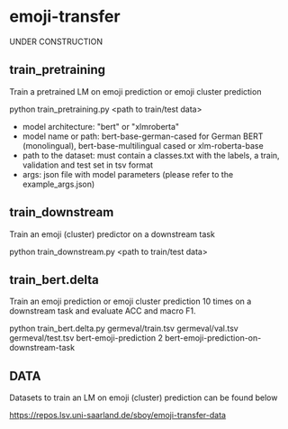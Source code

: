 # emoji-transfer

UNDER CONSTRUCTION

## train_pretraining

Train a pretrained LM on emoji prediction or emoji cluster prediction

python train_pretraining.py <model architecture> <model name or path> <path to train/test data> <args>

- model architecture: "bert" or "xlmroberta"
- model name or path: bert-base-german-cased for German BERT (monolingual), bert-base-multilingual cased or xlm-roberta-base
- path to the dataset: must contain a classes.txt with the labels, a train, validation and test set in tsv format
- args: json file with model parameters (please refer to the example_args.json)

## train_downstream

Train an emoji (cluster) predictor on a downstream task 

python train_downstream.py <model architecture> <model name or path> <path to train/test data> <args>

## train_bert.delta

Train an emoji prediction or emoji cluster prediction 10 times on a downstream task and evaluate ACC and macro F1.

python train_bert.delta.py germeval/train.tsv germeval/val.tsv germeval/test.tsv bert-emoji-prediction 2 bert-emoji-prediction-on-downstream-task

## DATA

Datasets to train an LM on emoji (cluster) prediction can be found below

https://repos.lsv.uni-saarland.de/sboy/emoji-transfer-data


